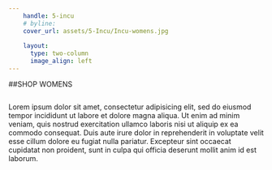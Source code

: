 ```yaml
---
    handle: 5-incu
    # byline:  
    cover_url: assets/5-Incu/Incu-womens.jpg
    
    layout:
      type: two-column 
      image_align: left
---
```


##SHOP WOMENS

<img src="../assets/5-incu/woman1.jpg" alt="">

Lorem ipsum dolor sit amet, consectetur adipisicing elit, sed do eiusmod tempor incididunt ut labore et dolore magna aliqua. Ut enim ad minim veniam, quis nostrud exercitation ullamco laboris nisi ut aliquip ex ea commodo consequat. Duis aute irure dolor in reprehenderit in voluptate velit esse cillum dolore eu fugiat nulla pariatur. Excepteur sint occaecat cupidatat non proident, sunt in culpa qui officia deserunt mollit anim id est laborum.